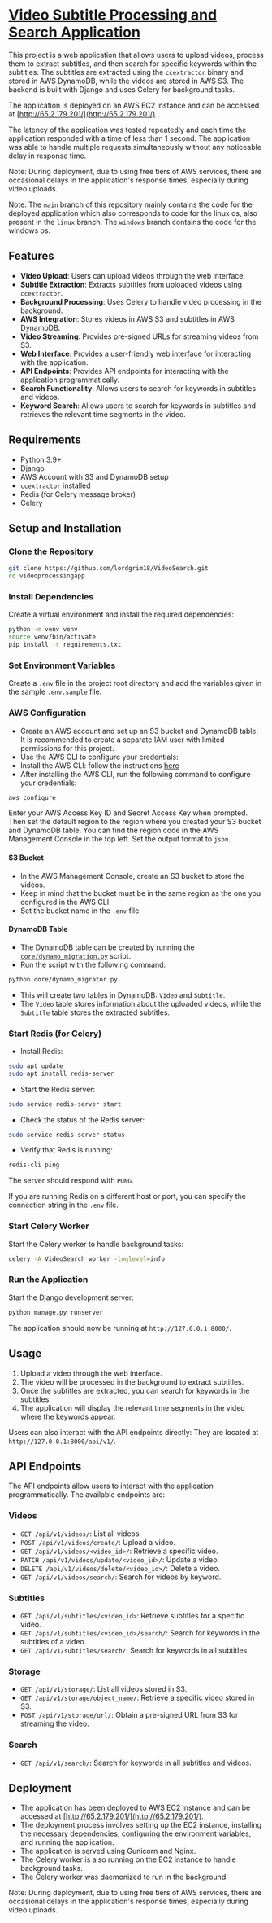 # [Video Subtitle Processing and Search Application](http://65.2.179.201/)

This project is a web application that allows users to upload videos, process them to extract subtitles, and then search for specific keywords within the subtitles. The subtitles are extracted using the `ccextractor` binary and stored in AWS DynamoDB, while the videos are stored in AWS S3. The backend is built with Django and uses Celery for background tasks.

The application is deployed on an AWS EC2 instance and can be accessed at [http://65.2.179.201/](http://65.2.179.201/).

The latency of the application was tested repeatedly and each time the application responded with a time of less than 1 second. The application was able to handle multiple requests simultaneously without any noticeable delay in response time.

Note: During deployment, due to using free tiers of AWS services, there are occasional delays in the application's response times, especially during video uploads.

Note: The `main` branch of this repository mainly contains the code for the deployed application which also corresponds to code for the linux os, also present in the `linux` branch. The `windows` branch contains the code for the windows os.

## Features

- **Video Upload**: Users can upload videos through the web interface.
- **Subtitle Extraction**: Extracts subtitles from uploaded videos using `ccextractor`.
- **Background Processing**: Uses Celery to handle video processing in the background.
- **AWS Integration**: Stores videos in AWS S3 and subtitles in AWS DynamoDB.
- **Video Streaming**: Provides pre-signed URLs for streaming videos from S3.
- **Web Interface**: Provides a user-friendly web interface for interacting with the application.
- **API Endpoints**: Provides API endpoints for interacting with the application programmatically.
- **Search Functionality**: Allows users to search for keywords in subtitles and videos.
- **Keyword Search**: Allows users to search for keywords in subtitles and retrieves the relevant time segments in the video.

## Requirements

- Python 3.9+
- Django
- AWS Account with S3 and DynamoDB setup
- `ccextractor` installed
- Redis (for Celery message broker)
- Celery

## Setup and Installation

### Clone the Repository

```sh
git clone https://github.com/lordgrim18/VideoSearch.git
cd videoprocessingapp
```

### Install Dependencies

Create a virtual environment and install the required dependencies:

```sh
python -m venv venv
source venv/bin/activate
pip install -r requirements.txt
```

### Set Environment Variables

Create a `.env` file in the project root directory and add the variables given in the sample `.env.sample` file.

###  AWS Configuration

- Create an AWS account and set up an S3 bucket and DynamoDB table. It is recommended to create a separate IAM user with limited permissions for this project. 
- Use the AWS CLI to configure your credentials:
- Install the AWS CLI:
follow the instructions [here](https://docs.aws.amazon.com/cli/latest/userguide/getting-started-install.html)
- After installing the AWS CLI, run the following command to configure your credentials:

```sh
aws configure
```
Enter your AWS Access Key ID and Secret Access Key when prompted. Then set the default region to the region where you created your S3 bucket and DynamoDB table. You can find the region code in the AWS Management Console in the top left. Set the output format to `json`. 

#### S3 Bucket

- In the AWS Management Console, create an S3 bucket to store the videos.
- Keep in mind that the bucket must be in the same region as the one you configured in the AWS CLI.
- Set the bucket name in the `.env` file.

#### DynamoDB Table

- The DynamoDB table can be created by running the [`core/dynamo_migration.py`](https://github.com/lordgrim18/VideoSearch/blob/main/core/dynamo_migrator.py) script.
- Run the script with the following command:

```sh
python core/dynamo_migrator.py
```

- This will create two tables in DynamoDB: `Video` and `Subtitle`.
- The `Video` table stores information about the uploaded videos, while the `Subtitle` table stores the extracted subtitles.

### Start Redis (for Celery)

- Install Redis:

```sh
sudo apt update
sudo apt install redis-server
```

- Start the Redis server:

```sh
sudo service redis-server start
```

- Check the status of the Redis server:

```sh
sudo service redis-server status
```

- Verify that Redis is running:

```sh
redis-cli ping
```
The server should respond with `PONG`. 

If you are running Redis on a different host or port, you can specify the connection string in the `.env` file.

### Start Celery Worker

Start the Celery worker to handle background tasks:

```sh
celery -A VideoSearch worker -loglevel=info
```

### Run the Application

Start the Django development server:

```sh
python manage.py runserver
```

The application should now be running at `http://127.0.0.1:8000/`.

## Usage

1. Upload a video through the web interface.
2. The video will be processed in the background to extract subtitles.
3. Once the subtitles are extracted, you can search for keywords in the subtitles.
4. The application will display the relevant time segments in the video where the keywords appear.

Users can also interact with the API endpoints directly:
They are located at `http://127.0.0.1:8000/api/v1/`.

## API Endpoints

The API endpoints allow users to interact with the application programmatically. The available endpoints are:

### Videos

- `GET /api/v1/videos/`: List all videos.
- `POST /api/v1/videos/create/`: Upload a video.
- `GET /api/v1/videos/<video_id>/`: Retrieve a specific video.
- `PATCH /api/v1/videos/update/<video_id>/`: Update a video.
- `DELETE /api/v1/videos/delete/<video_id>/`: Delete a video.
- `GET /api/v1/videos/search/`: Search for videos by keyword.

### Subtitles

- `GET /api/v1/subtitles/<video_id>`: Retrieve subtitles for a specific video.
- `GET /api/v1/subtitles/<video_id>/search/`: Search for keywords in the subtitles of a video.
- `GET /api/v1/subtitles/search/`: Search for keywords in all subtitles.

### Storage

- `GET /api/v1/storage/`: List all videos stored in S3.
- `GET /api/v1/storage/object_name/`: Retrieve a specific video stored in S3.
- `POST /api/v1/storage/url/`: Obtain a pre-signed URL from S3 for streaming the video.

### Search

- `GET /api/v1/search/`: Search for keywords in all subtitles and videos.

## Deployment

- The application has been deployed to AWS EC2 instance and can be accessed at [http://65.2.179.201/](http://65.2.179.201/).
- The deployment process involves setting up the EC2 instance, installing the necessary dependencies, configuring the environment variables, and running the application.
- The application is served using Gunicorn and Nginx.
- The Celery worker is also running on the EC2 instance to handle background tasks.
- The Celery worker was daemonized to run in the background.

Note: During deployment, due to using free tiers of AWS services, there are occasional delays in the application's response times, especially during video uploads.